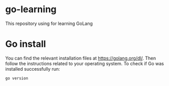 # go-learning
This repository using for learning GoLang

# Go install 
You can find the relevant installation files at https://golang.org/dl/. Then follow the instructions related to your operating system. To check if Go was installed successfully run:

```bash
go version
```